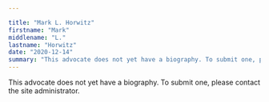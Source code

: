 ```yaml
---

title: "Mark L. Horwitz"
firstname: "Mark"
middlename: "L."
lastname: "Horwitz"
date: "2020-12-14"
summary: "This advocate does not yet have a biography. To submit one, please contact the site administrator."
---
```

This advocate does not yet have a biography. To submit one, please contact the site administrator.

